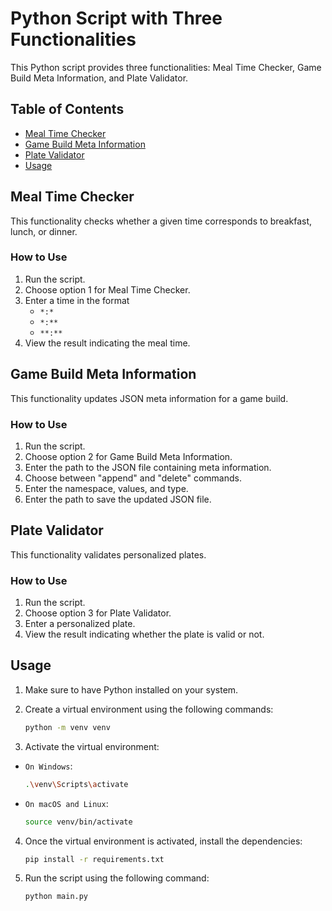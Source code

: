 # Python Script with Three Functionalities

This Python script provides three functionalities: Meal Time Checker, Game Build Meta Information, and Plate Validator.

## Table of Contents

- [Meal Time Checker](#meal-time-checker)
- [Game Build Meta Information](#game-build-meta-information)
- [Plate Validator](#plate-validator)
- [Usage](#usage)

## Meal Time Checker

This functionality checks whether a given time corresponds to breakfast, lunch, or dinner.

### How to Use

1. Run the script.
2. Choose option 1 for Meal Time Checker.
3. Enter a time in the format
   - `*:*`
   - `*:**`
   - `**:**`
4. View the result indicating the meal time.

## Game Build Meta Information

This functionality updates JSON meta information for a game build.

### How to Use

1. Run the script.
2. Choose option 2 for Game Build Meta Information.
3. Enter the path to the JSON file containing meta information.
4. Choose between "append" and "delete" commands.
5. Enter the namespace, values, and type.
6. Enter the path to save the updated JSON file.

## Plate Validator

This functionality validates personalized plates.

### How to Use

1. Run the script.
2. Choose option 3 for Plate Validator.
3. Enter a personalized plate.
4. View the result indicating whether the plate is valid or not.

## Usage

1. Make sure to have Python installed on your system.
2. Create a virtual environment using the following commands:

   ```bash
   python -m venv venv
   
3. Activate the virtual environment:
- `On Windows`:

  ```bash
  .\venv\Scripts\activate

- `On macOS and Linux`:
   
   ```bash
   source venv/bin/activate

4. Once the virtual environment is activated, install the dependencies:
   ```bash
   pip install -r requirements.txt

5. Run the script using the following command:
   ```bash
   python main.py